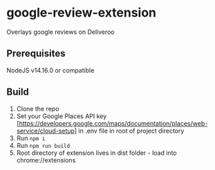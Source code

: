 # google-review-extension

Overlays google reviews on Deliveroo

## Prerequisites

NodeJS v14.16.0 or compatible

## Build

1. Clone the repo
2. Set your Google Places API key [https://developers.google.com/maps/documentation/places/web-service/cloud-setup] in .env file in root of project directory
3. Run `npm i`
4. Run `npm run build`
5. Root directory of extension lives in dist folder - load into chrome://extensions
